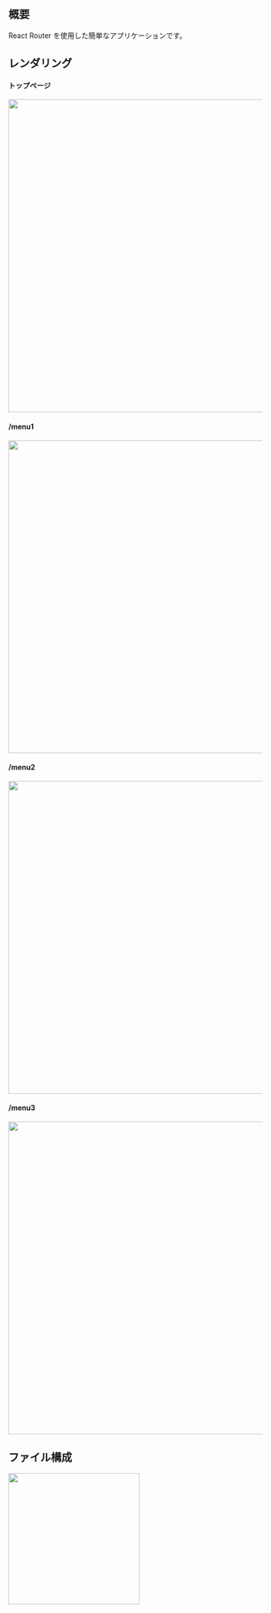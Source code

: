 ## 概要

React Router を使用した簡単なアプリケーションです。

## レンダリング

#### トップページ
<img width="620" src="https://user-images.githubusercontent.com/59589496/106106805-6d791e00-6189-11eb-9b6b-3d9e2936ec13.png">

#### /menu1
<img width="620" src="https://user-images.githubusercontent.com/59589496/106107533-643c8100-618a-11eb-965d-c2c7835383e2.png">

#### /menu2
<img width="620" src="https://user-images.githubusercontent.com/59589496/106107705-964de300-618a-11eb-9d45-091e7ed5cae1.png">

#### /menu3
<img width="620" src="https://user-images.githubusercontent.com/59589496/106107804-baa9bf80-618a-11eb-9670-c14d481bf5d8.png">

## ファイル構成

<img width="260" src="https://user-images.githubusercontent.com/59589496/106108033-1116fe00-618b-11eb-8f03-136b2c226ce7.png">

